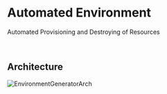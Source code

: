 # Automated Environment
Automated Provisioning and Destroying of Resources

</BR>

## Architecture

![EnvironmentGeneratorArch](https://github.com/ThePreston/AutomatedEnvironment/assets/84995595/61188051-eba4-40cc-a61c-b8816d1b3f99)
